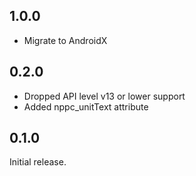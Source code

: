 ## 1.0.0
- Migrate to AndroidX

## 0.2.0
- Dropped API level v13 or lower support
- Added nppc_unitText attribute

## 0.1.0
Initial release.
